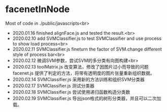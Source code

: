 ﻿# facenetInNode
Most of code in ./public/javascripts\<br>
* 2020.01.16 finished alignFace.js and tested the result.\<br>
* 2020.02.10 add SVMClassifier.js to test SVMClassifier and use process to show load process\<br>
* 2020.02.11 SVMClassifier.js fineturn the factor of SVM.change different style of process bar\<br>
* 2020.02.12 微调SVM参数，尝试SVM的多分类有向图构建\<br>
* 2020.02.13 toolMatrix.js 改变算法，修改了因图片过小而导致的问题 facenet.js 提供了判定的方法，将带有透明度的图片张量重新组织数据。 
* 2020.02.14 SVMClassifier.js 采用新的方法训练和组织SVM分类器
* 2020.02.17 SVMClassifier.js 测试分类器
* 2020.02.18 SVMClassifier.js 尝试使用递归函数构造分类数
* 2020.02.19 SVMClassifier.js 导出json格式的树形分类器，并且可以二次加载。